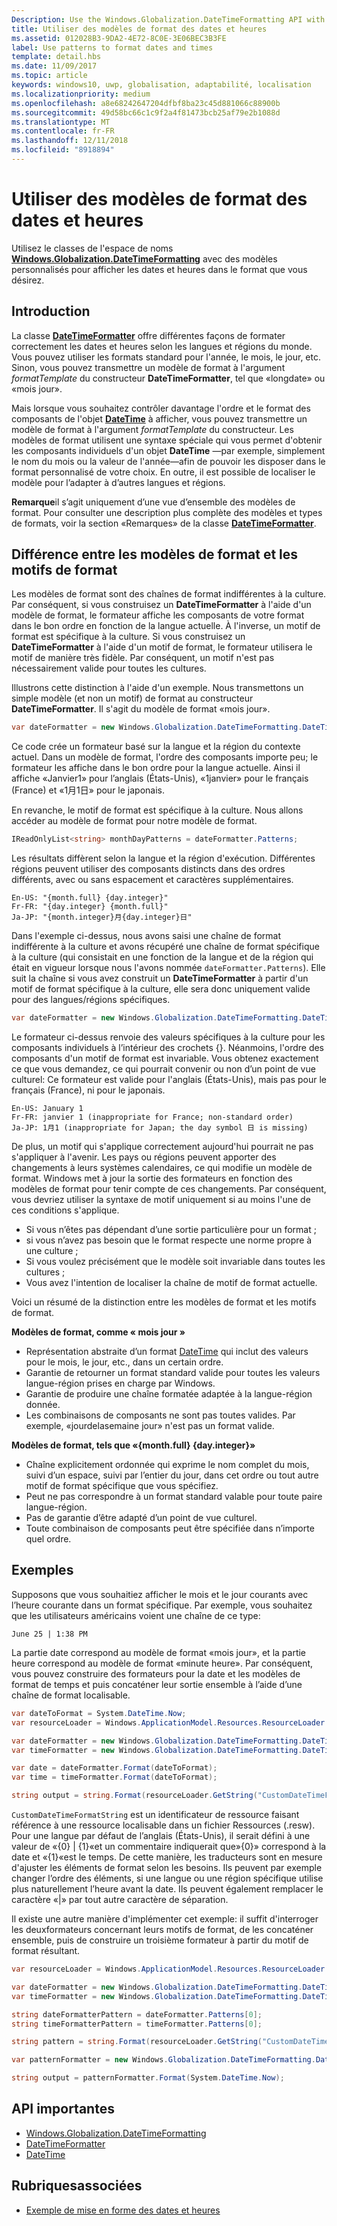 ```yaml
---
Description: Use the Windows.Globalization.DateTimeFormatting API with custom templates and patterns to display dates and times in exactly the format you wish.
title: Utiliser des modèles de format des dates et heures
ms.assetid: 012028B3-9DA2-4E72-8C0E-3E06BEC3B3FE
label: Use patterns to format dates and times
template: detail.hbs
ms.date: 11/09/2017
ms.topic: article
keywords: windows10, uwp, globalisation, adaptabilité, localisation
ms.localizationpriority: medium
ms.openlocfilehash: a8e68242647204dfbf8ba23c45d881066c88900b
ms.sourcegitcommit: 49d58bc66c1c9f2a4f81473bcb25af79e2b1088d
ms.translationtype: MT
ms.contentlocale: fr-FR
ms.lasthandoff: 12/11/2018
ms.locfileid: "8918894"
---
```

# <a name="use-templates-and-patterns-to-format-dates-and-times"></a>Utiliser des modèles de format des dates et heures

Utilisez le classes de l'espace de noms [**Windows.Globalization.DateTimeFormatting**](/uwp/api/windows.globalization.datetimeformatting?branch=live) avec des modèles personnalisés pour afficher les dates et heures dans le format que vous désirez.

## <a name="introduction"></a>Introduction

La classe [**DateTimeFormatter**](/uwp/api/windows.globalization.datetimeformatting?branch=live) offre différentes façons de formater correctement les dates et heures selon les langues et régions du monde. Vous pouvez utiliser les formats standard pour l'année, le mois, le jour, etc. Sinon, vous pouvez transmettre un modèle de format à l'argument *formatTemplate* du constructeur **DateTimeFormatter**, tel que «longdate» ou «mois jour».

Mais lorsque vous souhaitez contrôler davantage l'ordre et le format des composants de l'objet [**DateTime**](/uwp/api/windows.foundation.datetime?branch=live) à afficher, vous pouvez transmettre un modèle de format à l'argument *formatTemplate* du constructeur. Les modèles de format utilisent une syntaxe spéciale qui vous permet d'obtenir les composants individuels d'un objet **DateTime** &mdash;par exemple, simplement le nom du mois ou la valeur de l'année&mdash;afin de pouvoir les disposer dans le format personnalisé de votre choix. En outre, il est possible de localiser le modèle pour l’adapter à d’autres langues et régions.

**Remarque**il s’agit uniquement d’une vue d’ensemble des modèles de format. Pour consulter une description plus complète des modèles et types de formats, voir la section «Remarques» de la classe [**DateTimeFormatter**](/uwp/api/windows.globalization.datetimeformatting?branch=live).

## <a name="the-difference-between-format-templates-and-format-patterns"></a>Différence entre les modèles de format et les motifs de format

Les modèles de format sont des chaînes de format indifférentes à la culture. Par conséquent, si vous construisez un **DateTimeFormatter** à l'aide d'un modèle de format, le formateur affiche les composants de votre format dans le bon ordre en fonction de la langue actuelle. À l'inverse, un motif de format est spécifique à la culture. Si vous construisez un **DateTimeFormatter** à l'aide d'un motif de format, le formateur utilisera le motif de manière très fidèle. Par conséquent, un motif n'est pas nécessairement valide pour toutes les cultures.

Illustrons cette distinction à l'aide d'un exemple. Nous transmettons un simple modèle (et non un motif) de format au constructeur **DateTimeFormatter**. Il s'agit du modèle de format «mois jour».

```csharp
var dateFormatter = new Windows.Globalization.DateTimeFormatting.DateTimeFormatter("month day");
```

Ce code crée un formateur basé sur la langue et la région du contexte actuel. Dans un modèle de format, l'ordre des composants importe peu; le formateur les affiche dans le bon ordre pour la langue actuelle. Ainsi il affiche «Janvier1» pour l’anglais (États-Unis), «1janvier» pour le français (France) et «1月1日» pour le japonais.

En revanche, le motif de format est spécifique à la culture. Nous allons accéder au modèle de format pour notre modèle de format.

```csharp
IReadOnlyList<string> monthDayPatterns = dateFormatter.Patterns;
```

Les résultats diffèrent selon la langue et la région d'exécution. Différentes régions peuvent utiliser des composants distincts dans des ordres différents, avec ou sans espacement et caractères supplémentaires.

```syntax
En-US: "{month.full} {day.integer}"
Fr-FR: "{day.integer} {month.full}"
Ja-JP: "{month.integer}月{day.integer}日"
```

Dans l'exemple ci-dessus, nous avons saisi une chaîne de format indifférente à la culture et avons récupéré une chaîne de format spécifique à la culture (qui consistait en une fonction de la langue et de la région qui était en vigueur lorsque nous l'avons nommée `dateFormatter.Patterns`). Elle suit la chaîne si vous avez construit un **DateTimeFormatter** à partir d'un motif de format spécifique à la culture, elle sera donc uniquement valide pour des langues/régions spécifiques.

```csharp
var dateFormatter = new Windows.Globalization.DateTimeFormatting.DateTimeFormatter("{month.full} {day.integer}");
```

Le formateur ci-dessus renvoie des valeurs spécifiques à la culture pour les composants individuels à l’intérieur des crochets {}. Néanmoins, l'ordre des composants d'un motif de format est invariable. Vous obtenez exactement ce que vous demandez, ce qui pourrait convenir ou non d’un point de vue culturel: Ce formateur est valide pour l'anglais (États-Unis), mais pas pour le français (France), ni pour le japonais.

``` syntax
En-US: January 1
Fr-FR: janvier 1 (inappropriate for France; non-standard order)
Ja-JP: 1月1 (inappropriate for Japan; the day symbol 日 is missing)
```

De plus, un motif qui s'applique correctement aujourd'hui pourrait ne pas s'appliquer à l'avenir. Les pays ou régions peuvent apporter des changements à leurs systèmes calendaires, ce qui modifie un modèle de format. Windows met à jour la sortie des formateurs en fonction des modèles de format pour tenir compte de ces changements. Par conséquent, vous devriez utiliser la syntaxe de motif uniquement si au moins l'une de ces conditions s'applique.

-   Si vous n’êtes pas dépendant d’une sortie particulière pour un format ;
-   si vous n’avez pas besoin que le format respecte une norme propre à une culture ;
-   Si vous voulez précisément que le modèle soit invariable dans toutes les cultures ;
-   Vous avez l'intention de localiser la chaîne de motif de format actuelle.

Voici un résumé de la distinction entre les modèles de format et les motifs de format.

**Modèles de format, comme « mois jour »**

-   Représentation abstraite d’un format [DateTime](/uwp/api/windows.foundation.datetime?branch=live) qui inclut des valeurs pour le mois, le jour, etc., dans un certain ordre.
-   Garantie de retourner un format standard valide pour toutes les valeurs langue-région prises en charge par Windows.
-   Garantie de produire une chaîne formatée adaptée à la langue-région donnée.
-   Les combinaisons de composants ne sont pas toutes valides. Par exemple, «jourdelasemaine jour» n'est pas un format valide.

**Modèles de format, tels que «{month.full} {day.integer}»**

-   Chaîne explicitement ordonnée qui exprime le nom complet du mois, suivi d’un espace, suivi par l’entier du jour, dans cet ordre ou tout autre motif de format spécifique que vous spécifiez.
-   Peut ne pas correspondre à un format standard valable pour toute paire langue-région.
-   Pas de garantie d’être adapté d’un point de vue culturel.
-   Toute combinaison de composants peut être spécifiée dans n’importe quel ordre.

## <a name="examples"></a>Exemples

Supposons que vous souhaitiez afficher le mois et le jour courants avec l’heure courante dans un format spécifique. Par exemple, vous souhaitez que les utilisateurs américains voient une chaîne de ce type:

``` syntax
June 25 | 1:38 PM
```

La partie date correspond au modèle de format «mois jour», et la partie heure correspond au modèle de format «minute heure». Par conséquent, vous pouvez construire des formateurs pour la date et les modèles de format de temps et puis concaténer leur sortie ensemble à l’aide d’une chaîne de format localisable.

```csharp
var dateToFormat = System.DateTime.Now;
var resourceLoader = Windows.ApplicationModel.Resources.ResourceLoader.GetForCurrentView();

var dateFormatter = new Windows.Globalization.DateTimeFormatting.DateTimeFormatter("month day");
var timeFormatter = new Windows.Globalization.DateTimeFormatting.DateTimeFormatter("hour minute");

var date = dateFormatter.Format(dateToFormat);
var time = timeFormatter.Format(dateToFormat);

string output = string.Format(resourceLoader.GetString("CustomDateTimeFormatString"), date, time);
```

`CustomDateTimeFormatString` est un identificateur de ressource faisant référence à une ressource localisable dans un fichier Ressources (.resw). Pour une langue par défaut de l’anglais (États-Unis), il serait défini à une valeur de «{0} | {1}«et un commentaire indiquerait que»{0}» correspond à la date et «{1}«est le temps. De cette manière, les traducteurs sont en mesure d'ajuster les éléments de format selon les besoins. Ils peuvent par exemple changer l’ordre des éléments, si une langue ou une région spécifique utilise plus naturellement l’heure avant la date. Ils peuvent également remplacer le caractère «|» par tout autre caractère de séparation.

Il existe une autre manière d'implémenter cet exemple: il suffit d'interroger les deuxformateurs concernant leurs motifs de format, de les concaténer ensemble, puis de construire un troisième formateur à partir du motif de format résultant.

```csharp
var resourceLoader = Windows.ApplicationModel.Resources.ResourceLoader.GetForCurrentView();

var dateFormatter = new Windows.Globalization.DateTimeFormatting.DateTimeFormatter("month day");
var timeFormatter = new Windows.Globalization.DateTimeFormatting.DateTimeFormatter("hour minute");

string dateFormatterPattern = dateFormatter.Patterns[0];
string timeFormatterPattern = timeFormatter.Patterns[0];

string pattern = string.Format(resourceLoader.GetString("CustomDateTimeFormatString"), dateFormatterPattern, timeFormatterPattern);

var patternFormatter = new Windows.Globalization.DateTimeFormatting.DateTimeFormatter(pattern);

string output = patternFormatter.Format(System.DateTime.Now);
```

## <a name="important-apis"></a>API importantes

* [Windows.Globalization.DateTimeFormatting](/uwp/api/windows.globalization.datetimeformatting?branch=live)
* [DateTimeFormatter](/uwp/api/windows.globalization.datetimeformatting?branch=live)
* [DateTime](/uwp/api/windows.foundation.datetime?branch=live)

## <a name="related-topics"></a>Rubriquesassociées

* [Exemple de mise en forme des dates et heures](http://go.microsoft.com/fwlink/p/?LinkId=231618)
